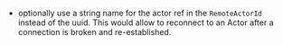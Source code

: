 * optionally use a string name for the actor ref in the ``RemoteActorId`` instead of the uuid. This would allow to reconnect to an Actor after a connection is broken and re-established.